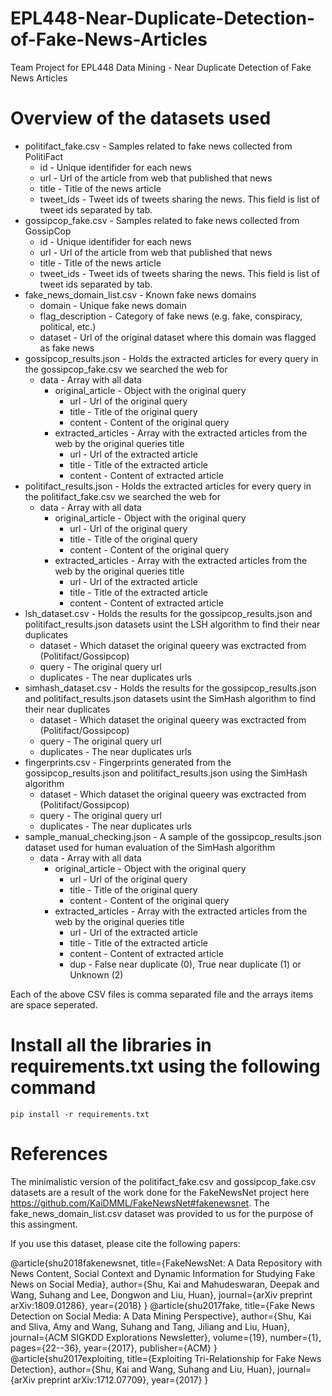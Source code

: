 # EPL448-Near-Duplicate-Detection-of-Fake-News-Articles
Team Project for EPL448 Data Mining - Near Duplicate Detection of Fake News Articles 

# Overview of the datasets used
* politifact_fake.csv - Samples related to fake news collected from PolitiFact
	* id - Unique identifider for each news
	* url - Url of the article from web that published that news
	* title - Title of the news article
	* tweet_ids - Tweet ids of tweets sharing the news. This field is list of tweet ids separated by tab.
* gossipcop_fake.csv - Samples related to fake news collected from GossipCop
	* id - Unique identifider for each news
	* url - Url of the article from web that published that news
	* title - Title of the news article
	* tweet_ids - Tweet ids of tweets sharing the news. This field is list of tweet ids separated by tab.
* fake_news_domain_list.csv - Known fake news domains
	* domain - Unique fake news domain
	* flag_description - Category of fake news (e.g. fake, conspiracy, political, etc.)
	* dataset - Url of the original dataset where this domain was flagged as fake news
* gossipcop_results.json - Holds the extracted articles for every query in the gossipcop_fake.csv we searched the web for
	* data - Array with all data
		* original_article - Object with the original query
			* url - Url of the original query
			* title - Title of the original query
			* content - Content of the original query
		* extracted_articles - Array with the extracted articles from the web by the original queries title
			* url - Url of the extracted article
			* title - Title of the extracted article
			* content - Content of extracted article
* politifact_results.json - Holds the extracted articles for every query in the politifact_fake.csv we searched the web for
	* data - Array with all data
		* original_article - Object with the original query
			* url - Url of the original query
			* title - Title of the original query
			* content - Content of the original query
		* extracted_articles - Array with the extracted articles from the web by the original queries title
			* url - Url of the extracted article
			* title - Title of the extracted article
			* content - Content of extracted article
* lsh_dataset.csv - Holds the results for the gossipcop_results.json and politifact_results.json datasets usint the LSH algorithm to find their near duplicates
	* dataset - Which dataset the original queery was exctracted from (Politifact/Gossipcop)
	* query - The original query url
	* duplicates - The near duplicates urls
* simhash_dataset.csv - Holds the results for the gossipcop_results.json and politifact_results.json datasets usint the SimHash algorithm to find their near duplicates
	* dataset - Which dataset the original queery was exctracted from (Politifact/Gossipcop)
	* query - The original query url
	* duplicates - The near duplicates urls
* fingerprints.csv - Fingerprints generated from the gossipcop_results.json and politifact_results.json using the SimHash algorithm
	* dataset - Which dataset the original queery was exctracted from (Politifact/Gossipcop)
	* query - The original query url
	* duplicates - The near duplicates urls
* sample_manual_checking.json - A sample of the gossipcop_results.json dataset used for human evaluation of the SimHash algorithm
	* data - Array with all data
		* original_article - Object with the original query
			* url - Url of the original query
			* title - Title of the original query
			* content - Content of the original query
		* extracted_articles - Array with the extracted articles from the web by the original queries title
			* url - Url of the extracted article
			* title - Title of the extracted article
			* content - Content of extracted article
			* dup - False near duplicate (0), True near duplicate (1) or Unknown (2)

Each of the above CSV files is comma separated file and the arrays items are space seperated.

# Install all the libraries in requirements.txt using the following command
```
pip install -r requirements.txt
```

# References
The minimalistic version of the politifact_fake.csv and gossipcop_fake.csv datasets are a result of the work done for the FakeNewsNet project here https://github.com/KaiDMML/FakeNewsNet#fakenewsnet.
The fake_news_domain_list.csv dataset was provided to us for the purpose of this assingment.

If you use this dataset, please cite the following papers:

@article{shu2018fakenewsnet,
  title={FakeNewsNet: A Data Repository with News Content, Social Context and Dynamic Information for Studying Fake News on Social Media},
  author={Shu, Kai and  Mahudeswaran, Deepak and Wang, Suhang and Lee, Dongwon and Liu, Huan},
  journal={arXiv preprint arXiv:1809.01286},
  year={2018}
}
@article{shu2017fake,
  title={Fake News Detection on Social Media: A Data Mining Perspective},
  author={Shu, Kai and Sliva, Amy and Wang, Suhang and Tang, Jiliang and Liu, Huan},
  journal={ACM SIGKDD Explorations Newsletter},
  volume={19},
  number={1},
  pages={22--36},
  year={2017},
  publisher={ACM}
}
@article{shu2017exploiting,
  title={Exploiting Tri-Relationship for Fake News Detection},
  author={Shu, Kai and Wang, Suhang and Liu, Huan},
  journal={arXiv preprint arXiv:1712.07709},
  year={2017}
}
